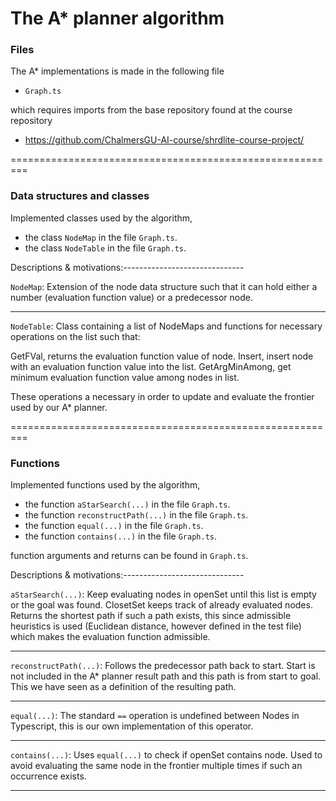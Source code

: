 The A* planner algorithm
=========================================================

### Files

The A* implementations is made in the following file

- `Graph.ts`

which requires imports from the base repository found at
the course repository

- <https://github.com/ChalmersGU-AI-course/shrdlite-course-project/>

=========================================================
### Data structures and classes

Implemented classes used by the algorithm,

- the class `NodeMap` in the file `Graph.ts`.
- the class `NodeTable` in the file `Graph.ts`.

Descriptions & motivations:------------------------------

`NodeMap`: Extension of the node data structure such that it 
can hold either a number (evaluation function value) or a 
predecessor node.

---------------------------------------------------------

`NodeTable`: Class containing a list of NodeMaps and
functions for necessary operations on the list such that:

GetFVal, returns the evaluation function value of node.
Insert, insert node with an evaluation function value into the list.
GetArgMinAmong, get minimum evaluation function value among nodes in list.

These operations a necessary in order to update and 
evaluate the frontier used by our A* planner.

=========================================================
### Functions

Implemented functions used by the algorithm,

- the function `aStarSearch(...)` in the file `Graph.ts`.
- the function `reconstructPath(...)` in the file `Graph.ts`.
- the function `equal(...)` in the file `Graph.ts`.
- the function `contains(...)` in the file `Graph.ts`.

function arguments and returns can be found in `Graph.ts`.

Descriptions & motivations:------------------------------

`aStarSearch(...)`: Keep evaluating nodes in openSet until
this list is empty or the goal was found. ClosetSet keeps 
track of already evaluated nodes. Returns the shortest path
if such a path exists, this since admissible heuristics is 
used (Euclidean distance, however defined in the test file) 
which makes the evaluation function admissible. 

---------------------------------------------------------

`reconstructPath(...)`: Follows the predecessor path back
to start. Start is not included in the A* planner result 
path and this path is from start to goal. This we have 
seen as a definition of the resulting path.

---------------------------------------------------------

`equal(...)`: The standard `==` operation is undefined 
between Nodes in Typescript, this is our own implementation
of this operator. 

---------------------------------------------------------

`contains(...)`: Uses `equal(...)` to check if openSet contains
node. Used to avoid evaluating the same node in the frontier
multiple times if such an occurrence exists.

---------------------------------------------------------
